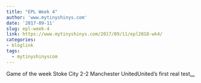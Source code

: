 ```yaml
---
title: "EPL Week 4"
author: 'www.mytinyshinys.com'
date: '2017-09-11'
slug: epl-week-4
link: https://www.mytinyshinys.com/2017/09/11/epl2018-wk4/
categories:
- bloglink
tags:
  - mytinyshinyscom
---
```


Game of the week Stoke City 2-2 Manchester UnitedUnited’s first real test[... <i class="fas fa-external-link-alt"></i>](https://www.mytinyshinys.com/2017/09/11/epl2018-wk4/)

